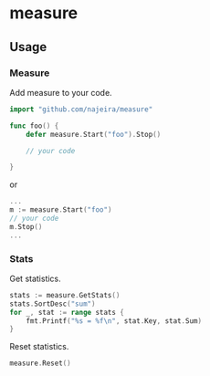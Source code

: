 # measure

## Usage

### Measure

Add measure to your code.

```go
import "github.com/najeira/measure"

func foo() {
    defer measure.Start("foo").Stop()

    // your code

}
```

or

```go
...
m := measure.Start("foo")
// your code
m.Stop()
...
```

### Stats

Get statistics.

```go
stats := measure.GetStats()
stats.SortDesc("sum")
for _, stat := range stats {
    fmt.Printf("%s = %f\n", stat.Key, stat.Sum)
}
```

Reset statistics.

```go
measure.Reset()
```

